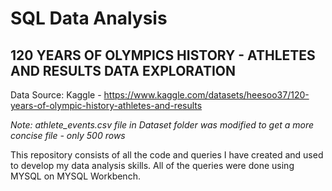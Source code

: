 # SQL Data Analysis

## 120 YEARS OF OLYMPICS HISTORY - ATHLETES AND RESULTS DATA EXPLORATION ##
Data Source: Kaggle - https://www.kaggle.com/datasets/heesoo37/120-years-of-olympic-history-athletes-and-results 
  
  *Note: athlete_events.csv file in Dataset folder was modified to get a more concise file - only 500 rows*
  
This repository consists of all the code and queries I have created and used to develop my data analysis skills. All of the queries were done using MYSQL on MYSQL Workbench.
